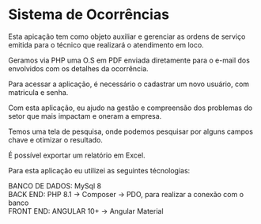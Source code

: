 # Sistema de Ocorrências

Esta apicação tem como objeto auxiliar e gerenciar as ordens de serviço emitida para o técnico que realizará o atendimento em loco.

Geramos via PHP uma O.S em PDF enviada diretamente para o e-mail dos envolvidos com os detalhes da ocorrência.

Para acessar a aplicação, é necessário o cadastrar um novo usuário, com matricula e senha.

Com esta aplicação, eu ajudo na gestão e compreensão dos problemas do setor que mais impactam e oneram a empresa.

Temos uma tela de pesquisa, onde podemos pesquisar por alguns campos chave e otimizar o resultado. 

É possível exportar um relatório em Excel.

Para esta aplicação eu utilizei as seguintes técnologias:

BANCO DE DADOS: MySql 8 <br>
BACK END: PHP 8.1 -> Composer -> PDO, para realizar a conexão com o banco<br>
FRONT END: ANGULAR 10+ -> Angular Material<br>



